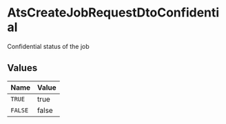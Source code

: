 # AtsCreateJobRequestDtoConfidential

Confidential status of the job


## Values

| Name    | Value   |
| ------- | ------- |
| `TRUE`  | true    |
| `FALSE` | false   |